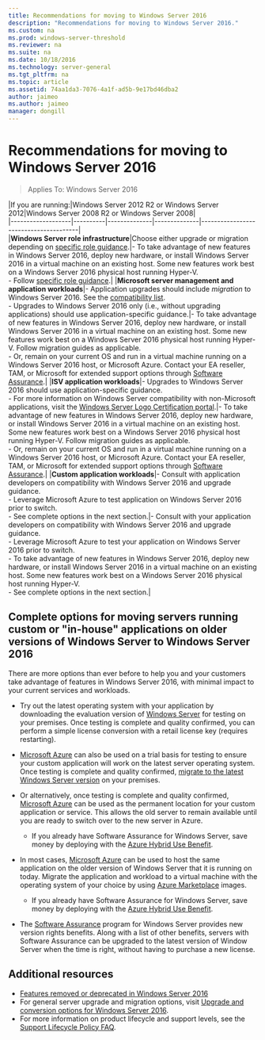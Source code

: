 ```yaml
---
title: Recommendations for moving to Windows Server 2016
description: "Recommendations for moving to Windows Server 2016."
ms.custom: na
ms.prod: windows-server-threshold
ms.reviewer: na
ms.suite: na
ms.date: 10/18/2016
ms.technology: server-general
ms.tgt_pltfrm: na
ms.topic: article
ms.assetid: 74aa1da3-7076-4a1f-ad5b-9e17bd46dba2
author: jaimeo
ms.author: jaimeo
manager: dongill
---
```

# Recommendations for moving to Windows Server 2016

>Applies To: Windows Server 2016


|If you are running:|Windows Server 2012 R2 or Windows Server 2012|Windows Server 2008 R2 or Windows Server 2008|  
|-------------------|----------|--------------|--------------|---------------------------------------|  
|**Windows Server role infrastructure**|Choose either upgrade or migration depending on [specific role guidance](migrate-roles-and-features.md).|- To take advantage of new features in Windows Server 2016, deploy new hardware, or install Windows Server 2016 in a virtual machine on an existing host. Some new features work best on a Windows Server 2016 physical host running Hyper-V. <br>- Follow [specific role guidance](migrate-roles-and-features.md).|
|**Microsoft server management and application workloads**|- Application upgrades should include *migration* to Windows Server 2016. See the [compatibility list](Server-Application-Compatibility.md). <br>- Upgrades to Windows Server 2016 only (i.e., without upgrading applications) should use application-specific guidance.|- To take advantage of new features in Windows Server 2016, deploy new hardware, or install Windows Server 2016 in a virtual machine on an existing host. Some new features work best on a Windows Server 2016 physical host running Hyper-V. Follow migration guides as applicable. <br>- Or, remain on your current OS and run in a virtual machine running on a Windows Server 2016 host, or Microsoft Azure. Contact your EA reseller, TAM, or Microsoft for extended support options through [Software Assurance](https://www.microsoft.com/en-us/Licensing/licensing-programs/software-assurance-default.aspx).|
|**ISV application workloads**|- Upgrades to Windows Server 2016 should use application-specific guidance. <br>- For more information on Windows Server compatibility with non-Microsoft applications, visit the [Windows Server Logo Certification portal](https://msdn.microsoft.com/enterprisecloudcertified).|- To take advantage of new features in Windows Server 2016, deploy new hardware, or install Windows Server 2016 in a virtual machine on an existing host. Some new features work best on a Windows Server 2016 physical host running Hyper-V. Follow migration guides as applicable. <br>- Or, remain on your current OS and run in a virtual machine running on a Windows Server 2016 host, or Microsoft Azure. Contact your EA reseller, TAM, or Microsoft for extended support options through [Software Assurance](https://www.microsoft.com/en-us/Licensing/licensing-programs/software-assurance-default.aspx).|
|**Custom application workloads**|- Consult with application developers on compatibility with Windows Server 2016 and upgrade guidance. <br>- Leverage Microsoft Azure to test application on Windows Server 2016 prior to switch. <br>- See complete options in the next section.|- Consult with your application developers on compatibility with Windows Server 2016 and upgrade guidance. <br>- Leverage Microsoft Azure to test your application on Windows Server 2016 prior to switch. <br>- To take advantage of new features in Windows Server 2016, deploy new hardware, or install Windows Server 2016 in a virtual machine on an existing host. Some new features work best on a Windows Server 2016 physical host running Hyper-V. <br>- See complete options in the next section.|

## Complete options for moving servers running custom or "in-house" applications on older versions of Windows Server to Windows Server 2016

There are more options than ever before to help you and your customers take advantage of features in Windows Server 2016, with minimal impact to your current services and workloads.

- Try out the latest operating system with your application by downloading the evaluation version of [Windows Server](https://www.microsoft.com/evalcenter/evaluate-windows-server-2016) for testing on your premises. Once testing is complete and quality confirmed, you can perform a simple license conversion with a retail license key (requires restarting).

- [Microsoft Azure](https://azure.microsoft.com/) can also be used on a trial basis for testing to ensure your custom application will work on the latest server operating system. Once testing is complete and quality confirmed, [migrate to the latest Windows Server version](installation-and-upgrade.md#upgrade) on your premises. 

- Or alternatively, once testing is complete and quality confirmed, [Microsoft Azure](https://azure.microsoft.com) can be used as the permanent location for your custom application or service. This allows the old server to remain available until you are ready to switch over to the new server in Azure.

    - If you already have Software Assurance for Windows Server, save money by deploying with the [Azure Hybrid Use Benefit](https://azure.microsoft.com/pricing/hybrid-benefit/). 

- In most cases, [Microsoft Azure](https://azure.microsoft.com/) can be used to host the same application on the older version of Windows Server that it is running on today. Migrate the application and workload to a virtual machine with the operating system of your choice by using [Azure Marketplace](https://azuremarketplace.microsoft.com/) images.

    - If you already have Software Assurance for Windows Server, save money by deploying with the [Azure Hybrid Use Benefit](https://azure.microsoft.com/pricing/hybrid-benefit/). 

- The [Software Assurance](https://www.microsoft.com/en-us/Licensing/licensing-programs/software-assurance-default.aspx) program for Windows Server provides new version rights benefits. Along with a list of other benefits, servers with Software Assurance can be upgraded to the latest version of Window Server when the time is right, without having to purchase a new license. 

## Additional resources

- [Features removed or deprecated in Windows Server 2016](deprecated-features.md)
- For general server upgrade and migration options, visit [Upgrade and conversion options for Windows Server 2016](Supported-Upgrade-Paths.md).
- For more information on product lifecycle and support levels, see the [Support Lifecycle Policy FAQ](https://support.microsoft.com/en-us/help/17140).
